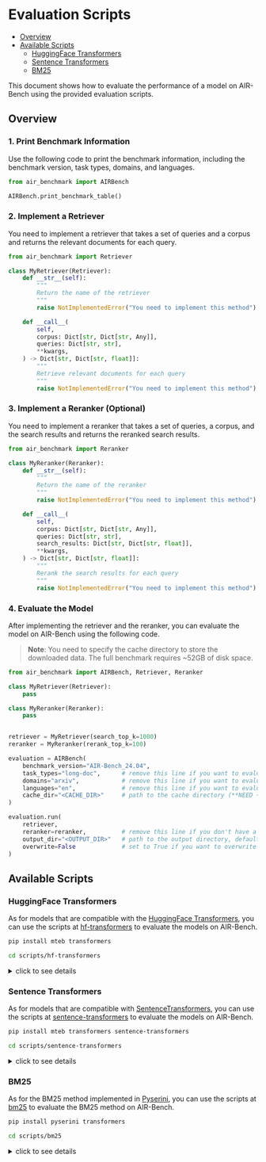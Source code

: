 # Evaluation Scripts

- [Overview](#overview)
- [Available Scripts](#available-scripts)
  - [HuggingFace Transformers](#huggingface-transformers)
  - [Sentence Transformers](#sentence-transformers)
  - [BM25](#bm25)


This document shows how to evaluate the performance of a model on AIR-Bench using the provided evaluation scripts.

## Overview

### 1. Print Benchmark Information

Use the following code to print the benchmark information, including the benchmark version, task types, domains, and languages.

```python
from air_benchmark import AIRBench

AIRBench.print_benchmark_table()
```

### 2. Implement a Retriever

You need to implement a retriever that takes a set of queries and a corpus and returns the relevant documents for each query.

```python
from air_benchmark import Retriever

class MyRetriever(Retriever):
    def __str__(self):
        """
        Return the name of the retriever
        """
        raise NotImplementedError("You need to implement this method")

    def __call__(
        self,
        corpus: Dict[str, Dict[str, Any]],
        queries: Dict[str, str],
        **kwargs,
    ) -> Dict[str, Dict[str, float]]:
        """
        Retrieve relevant documents for each query
        """
        raise NotImplementedError("You need to implement this method")
```

### 3. Implement a Reranker (Optional)

You need to implement a reranker that takes a set of queries, a corpus, and the search results and returns the reranked search results.

```python
from air_benchmark import Reranker

class MyReranker(Reranker):
    def __str__(self):
        """
        Return the name of the reranker
        """
        raise NotImplementedError("You need to implement this method")

    def __call__(
        self,
        corpus: Dict[str, Dict[str, Any]],
        queries: Dict[str, str],
        search_results: Dict[str, Dict[str, float]],
        **kwargs,
    ) -> Dict[str, Dict[str, float]]:
        """
        Rerank the search results for each query
        """
        raise NotImplementedError("You need to implement this method")
```

### 4. Evaluate the Model

After implementing the retriever and the reranker, you can evaluate the model on AIR-Bench using the following code.

> **Note**: You need to specify the cache directory to store the downloaded data. The full benchmark requires ~52GB of disk space.

```python
from air_benchmark import AIRBench, Retriever, Reranker

class MyRetriever(Retriever):
    pass

class MyReranker(Reranker):
    pass


retriever = MyRetriever(search_top_k=1000)
reranker = MyReranker(rerank_top_k=100)

evaluation = AIRBench(
    benchmark_version="AIR-Bench_24.04",
    task_types="long-doc",      # remove this line if you want to evaluate on all tasks
    domains="arxiv",            # remove this line if you want to evaluate on all domains
    languages="en",             # remove this line if you want to evaluate on all languages
    cache_dir="<CACHE_DIR>"     # path to the cache directory (**NEED ~52GB FOR FULL BENCHMARK**)
)

evaluation.run(
    retriever,
    reranker=reranker,          # remove this line if you don't have a reranker
    output_dir="<OUTPUT_DIR>"   # path to the output directory, default is "./search_results"
    overwrite=False             # set to True if you want to overwrite the existing results
)
```

## Available Scripts

### HuggingFace Transformers

As for models that are compatible with the [HuggingFace Transformers](https://huggingface.co/docs/transformers/index), you can use the scripts at [hf-transformers](https://github.com/AIR-Bench/AIR-Bench/blob/main/scripts/hf-transformers/evaluate_hf_transformers.py) to evaluate the models on AIR-Bench.

```bash
pip install mteb transformers

cd scripts/hf-transformers
```

<details><summary>click to see details</summary>

- Run all tasks:

```bash
python evaluate_hf_transformers.py \
--output_dir ./search_results \
--encoder BAAI/bge-m3 \
--search_top_k 1000 \
--max_query_length 512 \
--max_passage_length 512 \
--batch_size 512 \
--pooling_method cls \
--normalize_embeddings True \
--reranker BAAI/bge-reranker-v2-m3 \
--rerank_top_k 100 \
--max_length_for_reranking 512 \
--batch_size_for_reranking 512 \
--use_fp16 True \
--corpus_chunk_size 50000 \     # set to 10M if you have enough memory and want to avoid multiple tqdm bars
--overwrite False
```

- Run the tasks in the specified task type, domains, and languages:

```bash
python evaluate_hf_transformers.py \
--task_types qa \
--domains finance law \
--languages en \
--output_dir ./search_results \
--encoder BAAI/bge-m3 \
--search_top_k 1000 \
--max_query_length 512 \
--max_passage_length 512 \
--batch_size 512 \
--pooling_method cls \
--normalize_embeddings True \
--reranker BAAI/bge-reranker-v2-m3 \
--rerank_top_k 100 \
--batch_size_for_reranking 512 \
--use_fp16 True \
--corpus_chunk_size 50000 \     # set to 10M if you have enough memory and want to avoid multiple tqdm bars
--overwrite False
```

</details>


### Sentence Transformers

As for models that are compatible with [SentenceTransformers](https://sbert.net/), you can use the scripts at [sentence-transformers](https://github.com/AIR-Bench/AIR-Bench/blob/main/scripts/hf-transformers/evaluate_sentence_transformers.py) to evaluate the models on AIR-Bench.

```bash
pip install mteb transformers sentence-transformers

cd scripts/sentence-transformers
```

<details><summary>click to see details</summary>

- Run all tasks:

```bash
python evaluate_sentence_transformers.py \
--output_dir ./search_results \
--encoder sentence-transformers/all-MiniLM-L6-v2 \
--search_top_k 1000 \
--max_query_length 512 \
--max_passage_length 512 \
--batch_size 512 \
--normalize_embeddings True \
--reranker BAAI/bge-reranker-base \
--rerank_top_k 100 \
--batch_size_for_reranking 512 \
--corpus_chunk_size 50000 \     # set to 10M if you have enough memory and want to avoid multiple tqdm bars
--overwrite False
```

- Run the tasks in the specified task type, domains, and languages:

```bash
python evaluate_sentence_transformers.py \
--task_types qa \
--domains finance law \
--languages en \
--output_dir ./search_results \
--encoder sentence-transformers/all-MiniLM-L6-v2 \
--search_top_k 1000 \
--max_query_length 512 \
--max_passage_length 512 \
--batch_size 512 \
--normalize_embeddings True \
--reranker BAAI/bge-reranker-base \
--rerank_top_k 100 \
--batch_size_for_reranking 512 \
--corpus_chunk_size 50000 \     # set to 10M if you have enough memory and want to avoid multiple tqdm bars
--overwrite False
```

</details>


### BM25

As for the BM25 method implemented in [Pyserini](https://github.com/castorini/pyserini), you can use the scripts at [bm25](https://github.com/AIR-Bench/AIR-Bench/blob/main/scripts/bm25/evaluate_bm25.py) to evaluate the BM25 method on AIR-Bench.

```bash
pip install pyserini transformers

cd scripts/bm25
```

<details><summary>click to see details</summary>

- Run all tasks:

```bash
python evaluate_bm25.py \
--output_dir ./search_results \
--bm25_tmp_dir ./bm25_tmp_dir \
--remove_bm25_tmp_dir True \
--overwrite False
```

- Run the tasks in the specified task type, domains, and languages:

```bash
python evaluate_bm25.py \
--task_types qa \
--domains finance law \
--languages en \
--output_dir ./search_results \
--bm25_tmp_dir ./bm25_tmp_dir \
--remove_bm25_tmp_dir True \
--overwrite False
```

</details>
